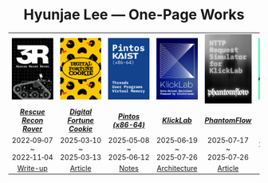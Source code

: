 <h1 align="center">Hyunjae Lee — One-Page Works</h1>

<div align="center">

<table width="100%" cellpadding="0" cellspacing="0" style="border-collapse:collapse; table-layout:fixed;">
  <!-- 1행: 포스터 이미지 -->
  <tr>
    <td><a href="#"><img src="./assets/posters/3r_v2.png" alt="3R – Rescue Recon Rover" width="100%"></a></td>
    <td><a href="#"><img src="./assets/posters/digital-fortune-cookie_v2.png" alt="Digital Fortune Cookie" width="100%"></a></td>
    <td><a href="#"><img src="./assets/posters/pintos_v2.png" alt="Pintos" width="100%"></a></td>
    <td><a href="#"><img src="./assets/posters/klicklab_v2.png" alt="KlickLab" width="100%"></a></td>
    <td><a href="#"><img src="./assets/posters/phantomflow_v2.png" alt="PhantomFlow" width="100%"></a></td>
    <td><a href="#"><img src="./assets/posters/project-l_v2.png" alt="Project L" width="100%"></a></td>
  </tr>

  <!-- 2행: 제목 -->
  <tr>
    <td align="center"><a href="#"><strong><em>Rescue Recon Rover</em></strong></a></td>
    <td align="center"><a href="#"><strong><em>Digital Fortune Cookie</em></strong></a></td>
    <td align="center"><a href="#"><strong><em>Pintos (x86-64)</em></strong></a></td>
    <td align="center"><a href="#"><strong><em>KlickLab</em></strong></a></td>
    <td align="center"><a href="#"><strong><em>PhantomFlow</em></strong></a></td>
    <td align="center"><a href="#"><strong><em>Project L</em></strong></a></td>
  </tr>

  <!-- 3행: 날짜 -->
  <tr>
    <td align="center">2022‑09‑07 ~ 2022‑11‑04</td>
    <td align="center">2025‑03‑10 ~ 2025‑03‑13</td>
    <td align="center">2025‑05‑08 ~ 2025‑06‑12</td>
    <td align="center">2025‑06‑19 ~ 2025‑07‑26</td>
    <td align="center">2025‑07‑17 ~ 2025‑07‑26</td>
    <td align="center">2025‑08‑04 ~</td>
  </tr>

  <!-- 4행: Article / Notes -->
  <tr>
    <td align="center"><a href="#">Write-up</a></td>
    <td align="center"><a href="#">Article</a></td>
    <td align="center"><a href="#">Notes</a></td>
    <td align="center"><a href="#">Architecture</a></td>
    <td align="center"><a href="#">Article</a></td>
    <td align="center"><a href="#">Roadmap</a></td>
  </tr>
</table>

</div>
